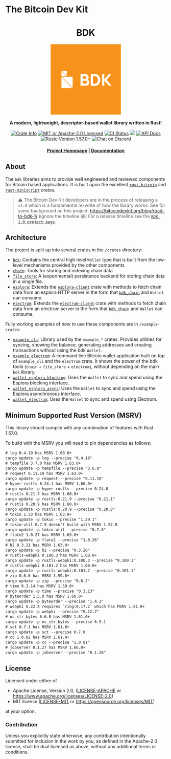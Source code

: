 # The Bitcoin Dev Kit

<div align="center">
  <h1>BDK</h1>

  <img src="./static/bdk.png" width="220" />

  <p>
    <strong>A modern, lightweight, descriptor-based wallet library written in Rust!</strong>
  </p>

  <p>
    <a href="https://crates.io/crates/bdk"><img alt="Crate Info" src="https://img.shields.io/crates/v/bdk.svg"/></a>
    <a href="https://github.com/bitcoindevkit/bdk/blob/master/LICENSE"><img alt="MIT or Apache-2.0 Licensed" src="https://img.shields.io/badge/license-MIT%2FApache--2.0-blue.svg"/></a>
    <a href="https://github.com/bitcoindevkit/bdk/actions?query=workflow%3ACI"><img alt="CI Status" src="https://github.com/bitcoindevkit/bdk/workflows/CI/badge.svg"></a>
    <a href="https://coveralls.io/github/bitcoindevkit/bdk?branch=master"><img src="https://coveralls.io/repos/github/bitcoindevkit/bdk/badge.svg?branch=master"/></a>
    <a href="https://docs.rs/bdk"><img alt="API Docs" src="https://img.shields.io/badge/docs.rs-bdk-green"/></a>
    <a href="https://blog.rust-lang.org/2021/12/02/Rust-1.57.0.html"><img alt="Rustc Version 1.57.0+" src="https://img.shields.io/badge/rustc-1.57.0%2B-lightgrey.svg"/></a>
    <a href="https://discord.gg/d7NkDKm"><img alt="Chat on Discord" src="https://img.shields.io/discord/753336465005608961?logo=discord"></a>
  </p>

  <h4>
    <a href="https://bitcoindevkit.org">Project Homepage</a>
    <span> | </span>
    <a href="https://docs.rs/bdk">Documentation</a>
  </h4>
</div>

## About

The `bdk` libraries aims to provide well engineered and reviewed components for Bitcoin based applications.
It is built upon the excellent [`rust-bitcoin`] and [`rust-miniscript`] crates.

> ⚠ The Bitcoin Dev Kit developers are in the process of releasing a `v1.0` which is a fundamental re-write of how the library works.
> See for some background on this project: https://bitcoindevkit.org/blog/road-to-bdk-1/ (ignore the timeline 😁)
> For a release timeline see the [`BDK 1.0 project page`].

## Architecture

The project is split up into several crates in the `/crates` directory:

- [`bdk`](./crates/bdk): Contains the central high level `Wallet` type that is built from the low-level mechanisms provided by the other components
- [`chain`](./crates/chain): Tools for storing and indexing chain data
- [`file_store`](./crates/file_store): A (experimental) persistence backend for storing chain data in a single file.
- [`esplora`](./crates/esplora): Extends the [`esplora-client`] crate with methods to fetch chain data from an esplora HTTP server in the form that [`bdk_chain`] and `Wallet` can consume.
- [`electrum`](./crates/electrum): Extends the [`electrum-client`] crate with methods to fetch chain data from an electrum server in the form that [`bdk_chain`] and `Wallet` can consume.

Fully working examples of how to use these components are in `/example-crates`:
- [`example_cli`](./example-crates/example_cli): Library used by the `example_*` crates. Provides utilities for syncing, showing the balance, generating addresses and creating transactions without using the bdk `Wallet`.
- [`example_electrum`](./example-crates/example_electrum): A command line Bitcoin wallet application built on top of `example_cli` and the `electrum` crate. It shows the power of the bdk tools (`chain` + `file_store` + `electrum`), without depending on the main `bdk` library.
- [`wallet_esplora_blocking`](./example-crates/wallet_esplora_blocking): Uses the `Wallet` to sync and spend using the Esplora blocking interface.
- [`wallet_esplora_async`](./example-crates/wallet_esplora_async): Uses the `Wallet` to sync and spend using the Esplora asynchronous interface.
- [`wallet_electrum`](./example-crates/wallet_electrum): Uses the `Wallet` to sync and spend using Electrum.

[`BDK 1.0 project page`]: https://github.com/orgs/bitcoindevkit/projects/14
[`rust-miniscript`]: https://github.com/rust-bitcoin/rust-miniscript
[`rust-bitcoin`]: https://github.com/rust-bitcoin/rust-bitcoin
[`esplora-client`]: https://docs.rs/esplora-client/
[`electrum-client`]: https://docs.rs/electrum-client/
[`bdk_chain`]: https://docs.rs/bdk-chain/

## Minimum Supported Rust Version (MSRV)
This library should compile with any combination of features with Rust 1.57.0.

To build with the MSRV you will need to pin dependencies as follows:

```shell
# log 0.4.19 has MSRV 1.60.0+
cargo update -p log --precise "0.4.18"
# tempfile 3.7.0 has MSRV 1.63.0+
cargo update -p tempfile --precise "3.6.0"
# reqwest 0.11.19 has MSRV 1.63.0+
cargo update -p reqwest --precise "0.11.18"
# hyper-rustls 0.24.1 has MSRV 1.60.0+
cargo update -p hyper-rustls --precise 0.24.0
# rustls 0.21.7 has MSRV 1.60.0+
cargo update -p rustls:0.21.9 --precise "0.21.1"
# rustls 0.20.9 has MSRV 1.60.0+
cargo update -p rustls:0.20.9 --precise "0.20.8"
# tokio 1.33 has MSRV 1.63.0+
cargo update -p tokio --precise "1.29.1"
# tokio-util 0.7.9 doesn't build with MSRV 1.57.0
cargo update -p tokio-util --precise "0.7.8"
# flate2 1.0.27 has MSRV 1.63.0+
cargo update -p flate2 --precise "1.0.26"
# h2 0.3.21 has MSRV 1.63.0+
cargo update -p h2 --precise "0.3.20"
# rustls-webpki 0.100.3 has MSRV 1.60.0+
cargo update -p rustls-webpki:0.100.3 --precise "0.100.1"
# rustls-webpki 0.101.2 has MSRV 1.60.0+
cargo update -p rustls-webpki:0.101.7 --precise "0.101.1"
# zip 0.6.6 has MSRV 1.59.0+
cargo update -p zip --precise "0.6.2"
# time 0.3.14 has MSRV 1.59.0+
cargo update -p time --precise "0.3.13"
# byteorder 1.5.0 has MSRV 1.60.0+
cargo update -p byteorder --precise "1.4.3"
# webpki 0.22.4 requires `ring:0.17.2` which has MSRV 1.61.0+
cargo update -p webpki --precise "0.22.2"
# os_str_bytes 6.6.0 has MSRV 1.61.0+
cargo update -p os_str_bytes --precise 6.5.1
# sct 0.7.1 has MSRV 1.61.0+
cargo update -p sct --precise 0.7.0
# cc 1.0.82 has MSRV 1.61.0+
cargo update -p cc --precise "1.0.81"
# jobserver 0.1.27 has MSRV 1.66.0+
cargo update -p jobserver --precise "0.1.26"
```

## License

Licensed under either of

* Apache License, Version 2.0, ([LICENSE-APACHE](LICENSE-APACHE) or <https://www.apache.org/licenses/LICENSE-2.0>)
* MIT license ([LICENSE-MIT](LICENSE-MIT) or <https://opensource.org/licenses/MIT>)

at your option.

### Contribution

Unless you explicitly state otherwise, any contribution intentionally
submitted for inclusion in the work by you, as defined in the Apache-2.0
license, shall be dual licensed as above, without any additional terms or
conditions.
